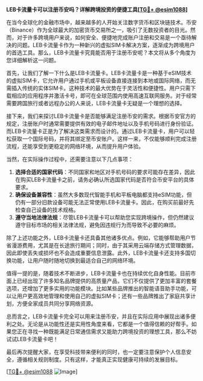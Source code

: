 **LEB卡流量卡可以注册币安吗？详解跨境投资的便捷工具[[TG💪+ @esim1088](https://t.me/s/esim1088)]**

在当今全球化的金融市场中，越来越多的人开始关注数字货币和区块链技术。币安（Binance）作为全球最大的加密货币交易所之一，吸引了无数投资者的目光。然而，对于许多跨境用户来说，如何安全、便捷地完成账户注册和交易是一个亟待解决的问题。LEB卡流量卡作为一种新兴的虚拟SIM卡解决方案，逐渐成为跨境用户的首选工具。那么，LEB卡流量卡究竟能否用于注册币安呢？本文将从多个角度为您详细解析这一问题。

首先，让我们了解一下什么是LEB卡流量卡。LEB卡流量卡是一种基于eSIM技术的虚拟SIM卡，它允许用户通过手机或平板设备直接连接到本地或国际网络，而无需插入传统的实体SIM卡。这种技术的最大优势在于灵活性和便捷性。用户只需下载相应的应用程序并激活卡号，即可在全球范围内使用高速互联网服务。对于经常需要跨国旅行或者远程办公的人来说，LEB卡流量卡无疑是一个理想的选择。

接下来，我们来探讨LEB卡流量卡是否能够满足注册币安的需求。根据币安官方的规定，注册账户时通常需要提供有效的电子邮件地址以及手机号码进行身份验证。而LEB卡流量卡正是为了解决这类需求而设计的。通过LEB卡流量卡，用户可以轻松获取一个国际号码，并将其绑定至币安账户。这样一来，不仅能够顺利完成注册流程，还能享受到更稳定的网络环境，从而提升用户体验。

当然，在实际操作过程中，还需要注意以下几点事项：

1. **选择合适的国家代码**：不同国家和地区对手机号码的要求可能存在差异，因此在购买LEB卡流量卡之前，请务必确认所选国家代码是否符合币安平台的具体要求。
2. **确保设备兼容性**：虽然大多数现代智能手机和平板电脑都支持eSIM功能，但仍有一部分旧款设备可能无法正常使用LEB卡流量卡。因此，在购买前最好先检查自己设备的技术规格。
3. **遵守当地法律法规**：尽管LEB卡流量卡可以帮助您实现跨境操作，但仍然建议遵守目标市场的相关法律法规，避免因违规行为而导致不必要的麻烦。

除了上述功能之外，LEB卡流量卡还具备其他诸多优点。例如，它能够帮助用户节省漫游费用，尤其是在长途旅行期间；同时，由于其采用云端存储方式管理数据，因此即使丢失或损坏也不会造成重要信息泄露。此外，LEB卡流量卡还支持多国切换功能，让用户随时随地切换到最适合自己的网络环境。

值得一提的是，随着技术不断进步，LEB卡流量卡也在持续优化自身性能。目前市面上已经出现了许多知名品牌提供的高质量产品，它们不仅提供了更加丰富的套餐选项，还增加了更多实用的功能模块。比如某些品牌推出的智能语音助手功能，可以让用户更高效地管理和使用自己的虚拟SIM卡；还有一些品牌推出了家庭共享计划，方便全家成员共同分享网络资源。

总而言之，LEB卡流量卡完全可以用来注册币安，并且在实际应用中展现出诸多便利之处。无论是从功能性还是实用性角度来看，它都是一个值得信赖的好帮手。如果您正在寻找一种既能满足日常通信需求又能助力跨境投资的理想工具，那么不妨试试LEB卡流量卡吧！

最后再次提醒大家，在享受科技带来便利的同时，也一定要注意保护个人信息安全，遵循相关规则制度。只有这样，才能真正实现健康可持续的发展目标。

[[TG💪+ @esim1088](https://t.me/s/esim1088) ![Image](https://i.postimg.cc/4NQfJmqS/Snipaste-2025-05-13-00-14-12.png)]